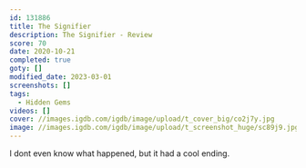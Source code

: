 ```yaml
---
id: 131886
title: The Signifier
description: The Signifier - Review
score: 70
date: 2020-10-21
completed: true
goty: []
modified_date: 2023-03-01
screenshots: []
tags:
  - Hidden Gems
videos: []
cover: //images.igdb.com/igdb/image/upload/t_cover_big/co2j7y.jpg
image: //images.igdb.com/igdb/image/upload/t_screenshot_huge/sc89j9.jpg
---
```

I dont even know what happened, but it had a cool ending.